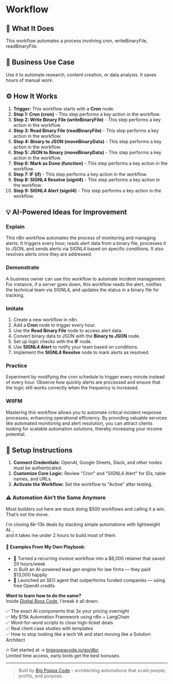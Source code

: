 # Workflow

## 🚀 What It Does
This workflow automates a process involving cron, writeBinaryFile, readBinaryFile.

## 💼 Business Use Case
Use it to automate research, content creation, or data analysis. It saves hours of manual work.

## ⚙️ How It Works
1.  **Trigger:** This workflow starts with a **Cron** node.
2. **Step 1: Cron (cron)** - This step performs a key action in the workflow.
3. **Step 2: Write Binary File (writeBinaryFile)** - This step performs a key action in the workflow.
4. **Step 3: Read Binary File (readBinaryFile)** - This step performs a key action in the workflow.
5. **Step 4: Binary to JSON (moveBinaryData)** - This step performs a key action in the workflow.
6. **Step 5: JSON to Binary (moveBinaryData)** - This step performs a key action in the workflow.
7. **Step 6: Mark as Done (function)** - This step performs a key action in the workflow.
8. **Step 7: IF (if)** - This step performs a key action in the workflow.
9. **Step 8: SIGNL4 Resolve (signl4)** - This step performs a key action in the workflow.
10. **Step 9: SIGNL4 Alert (signl4)** - This step performs a key action in the workflow.

## 💡 AI-Powered Ideas for Improvement
### Explain
This n8n workflow automates the process of monitoring and managing alerts. It triggers every hour, reads alert data from a binary file, processes it to JSON, and sends alerts via SIGNL4 based on specific conditions. It also resolves alerts once they are addressed.

### Demonstrate
A business owner can use this workflow to automate incident management. For instance, if a server goes down, this workflow reads the alert, notifies the technical team via SIGNL4, and updates the status in a binary file for tracking.

### Imitate
1. Create a new workflow in n8n.
2. Add a **Cron** node to trigger every hour.
3. Use the **Read Binary File** node to access alert data.
4. Convert binary data to JSON with the **Binary to JSON** node.
5. Set up logic checks with the **IF** node.
6. Use **SIGNL4 Alert** to notify your team based on conditions.
7. Implement the **SIGNL4 Resolve** node to mark alerts as resolved.

### Practice
Experiment by modifying the cron schedule to trigger every minute instead of every hour. Observe how quickly alerts are processed and ensure that the logic still works correctly when the frequency is increased.

### WIIFM
Mastering this workflow allows you to automate critical incident response processes, enhancing operational efficiency. By providing valuable services like automated monitoring and alert resolution, you can attract clients looking for scalable automation solutions, thereby increasing your income potential.

## 🔧 Setup Instructions
1. **Connect Credentials:** OpenAI, Google Sheets, Slack, and other nodes must be authenticated.
2. **Customize Core Logic:** Review "Cron" and "SIGNL4 Alert" for IDs, table names, and URLs.
3. **Activate the Workflow:** Set the workflow to "Active" after testing.

### ⚠️ Automation Ain’t the Same Anymore

Most builders out here are stuck doing $500 workflows and calling it a win.  
That’s not the move.  

I'm closing $6k–$13k deals by stacking simple automations with lightweight AI...  
and it takes me under 2 hours to build most of them.

#### 🧠 Examples From My Own Playbook:
- 🔁 Turned a recurring invoice workflow into a $6,000 retainer that saved 20 hours/week  
- ⚖️ Built an AI-powered lead gen engine for law firms — they paid $13,000 happily  
- 🚀 Launched an SEO agent that outperforms funded companies — using free OpenAI credits  

**Want to learn how to do the same?**  
Inside [Digital Boss Code](https://bigpoppacode.io/go/dbc), I break it all down:

✅ The exact AI components that 3x your pricing overnight  
✅ My $15k Automation Framework using n8n + LangChain  
✅ Word-for-word scripts to close high-ticket deals  
✅ Real client case studies with templates  
✅ How to stop looking like a tech VA and start moving like a Solution Architect  

🔥 Get started at → [bigpoppacode.io/go/dbc](https://bigpoppacode.io/go/dbc)  
Limited time access, early birds get the best bonuses.

---
> Built by [Big Poppa Code](https://bigpoppacode.io) – architecting automations that scale people, profits, and purpose.
